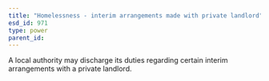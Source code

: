 ```yaml
---
title: "Homelessness - interim arrangements made with private landlord"
esd_id: 971
type: power
parent_id:  
---
```


A local authority may discharge its duties regarding certain interim arrangements with a private landlord.

